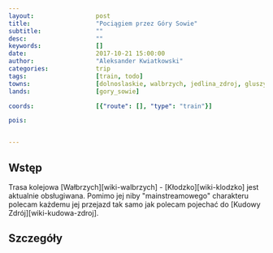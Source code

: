 ```yaml
---
layout:                 post
title:                  "Pociągiem przez Góry Sowie"
subtitle:               ""
desc:                   ""
keywords:               []
date:                   2017-10-21 15:00:00
author:                 "Aleksander Kwiatkowski"
categories:             trip
tags:                   [train, todo]
towns:                  [dolnoslaskie, walbrzych, jedlina_zdroj, gluszyca, nowa_ruda, radkow, klodzko]
lands:                  [gory_sowie]

coords:                 [{"route": [], "type": "train"}]

pois:


---
```



Wstęp
-----

Trasa kolejowa [Wałbrzych][wiki-walbrzych] - [Kłodzko][wiki-klodzko] jest
aktualnie obsługiwana. Pomimo jej niby "mainstreamowego" charakteru polecam
każdemu jej przejazd tak samo jak polecam pojechać do [Kudowy Zdrój][wiki-kudowa-zdroj].

Szczegóły
---------
